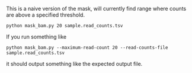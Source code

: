 This is a naive version of the mask, will currently find range where counts are
above a specified threshold.

	python mask_bam.py 20 sample.read_counts.tsv 
	

If you run something like

    python mask_bam.py --maximum-read-count 20 --read-counts-file sample.read_counts.tsv

it should output something like the expected output file.
